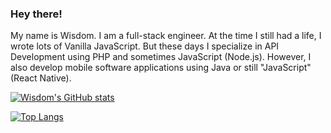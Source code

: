### Hey there!

My name is Wisdom. I am a full-stack engineer. At the time I still had a life, I wrote lots of Vanilla JavaScript. But these days I specialize in API Development using PHP and sometimes JavaScript (Node.js). However, I also develop mobile software applications using Java or still "JavaScript" (React Native).

[![Wisdom's GitHub stats](https://github-readme-stats.vercel.app/api?username=iamwizzdom&count_private=true&show_icons=true&theme=dracula)](https://github.com/anuraghazra/github-readme-stats)

[![Top Langs](https://github-readme-stats.vercel.app/api/top-langs/?username=iamwizzdom&layout=compact&theme=dracula&count_private=true)](https://github.com/anuraghazra/github-readme-stats)
